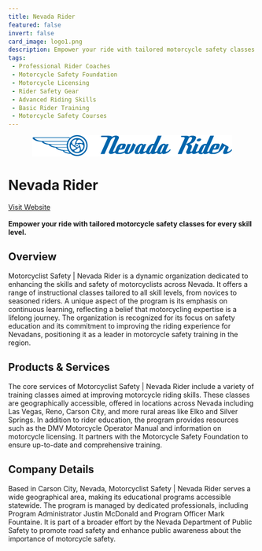 ```yaml
---
title: Nevada Rider
featured: false
invert: false
card_image: logo1.png
description: Empower your ride with tailored motorcycle safety classes for every skill level.
tags: 
 - Professional Rider Coaches
 - Motorcycle Safety Foundation
 - Motorcycle Licensing
 - Rider Safety Gear
 - Advanced Riding Skills
 - Basic Rider Training
 - Motorcycle Safety Courses
---
```


<div align="center">
<a href="https://nevadarider.com/attend-classes/">
<img src="logo1.png" alt="Logo" style="min-width: 200px; max-width: 600px; height: auto;" >
</a>
</div>

# Nevada Rider
<a href="https://nevadarider.com/attend-classes/">Visit Website</a>
<br>
<br>
**Empower your ride with tailored motorcycle safety classes for every skill level.**

## Overview
Motorcyclist Safety | Nevada Rider is a dynamic organization dedicated to enhancing the skills and safety of motorcyclists across Nevada. It offers a range of instructional classes tailored to all skill levels, from novices to seasoned riders. A unique aspect of the program is its emphasis on continuous learning, reflecting a belief that motorcycling expertise is a lifelong journey. The organization is recognized for its focus on safety education and its commitment to improving the riding experience for Nevadans, positioning it as a leader in motorcycle safety training in the region.
## Products & Services 
The core services of Motorcyclist Safety | Nevada Rider include a variety of training classes aimed at improving motorcycle riding skills. These classes are geographically accessible, offered in locations across Nevada including Las Vegas, Reno, Carson City, and more rural areas like Elko and Silver Springs. In addition to rider education, the program provides resources such as the DMV Motorcycle Operator Manual and information on motorcycle licensing. It partners with the Motorcycle Safety Foundation to ensure up-to-date and comprehensive training.
## Company Details 
Based in Carson City, Nevada, Motorcyclist Safety | Nevada Rider serves a wide geographical area, making its educational programs accessible statewide. The program is managed by dedicated professionals, including Program Administrator Justin McDonald and Program Officer Mark Fountaine. It is part of a broader effort by the Nevada Department of Public Safety to promote road safety and enhance public awareness about the importance of motorcycle safety.

